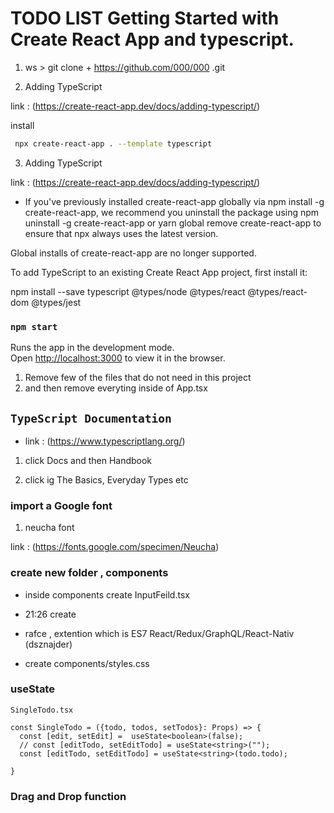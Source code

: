 # TODO LIST  Getting Started with Create React App and typescript.

1. ws > git clone + https://github.com/000/000 .git

2.  Adding TypeScript

link : (https://create-react-app.dev/docs/adding-typescript/)

install 

```bash
 npx create-react-app . --template typescript
```

3. Adding TypeScript

link : (https://create-react-app.dev/docs/adding-typescript/)

- If you've previously installed create-react-app globally via npm install -g create-react-app, we recommend you uninstall the package using npm uninstall -g create-react-app or yarn global remove create-react-app to ensure that npx always uses the latest version.

Global installs of create-react-app are no longer supported.

To add TypeScript to an existing Create React App project, first install it:

npm install --save typescript @types/node @types/react @types/react-dom @types/jest


### `npm start`

Runs the app in the development mode.\
Open [http://localhost:3000](http://localhost:3000) to view it in the browser.

1. Remove few of the files that do not need in this project
2. and then remove everyting inside of App.tsx


## `TypeScript Documentation`
- link : (https://www.typescriptlang.org/)

1. click Docs and then Handbook

2. click ig  The Basics, Everyday Types etc


### import a Google font 

1. neucha font

link : (https://fonts.google.com/specimen/Neucha)


### create new folder , components 
- inside components create InputFeild.tsx 
- 21:26 create <InputFeild />


- rafce ,  extention which is ES7 React/Redux/GraphQL/React-Nativ (dsznajder)

- create components/styles.css

### useState

```tsx
SingleTodo.tsx

const SingleTodo = ({todo, todos, setTodos}: Props) => {
  const [edit, setEdit] =  useState<boolean>(false);
  // const [editTodo, setEditTodo] = useState<string>("");
  const [editTodo, setEditTodo] = useState<string>(todo.todo);
 
}

```

### Drag and Drop function

